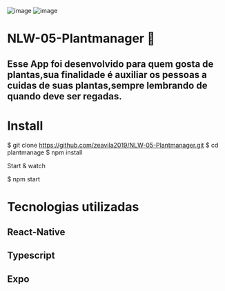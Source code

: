 ![image](https://user-images.githubusercontent.com/54275870/116141971-bcaeec00-a6af-11eb-80cc-fc0dd30bde7b.png)
![image](https://user-images.githubusercontent.com/54275870/116142180-f8e24c80-a6af-11eb-85cb-eedff91c5dfd.png)

# NLW-05-Plantmanager 🌱
## Esse App foi desenvolvido para quem gosta de plantas,sua finalidade é auxiliar os pessoas a cuidas de suas plantas,sempre lembrando de quando deve ser regadas.





# Install

$ git clone https://github.com/zeavila2019/NLW-05-Plantmanager.git
$ cd plantmanage
$ npm install

Start & watch

$ npm start

# Tecnologias utilizadas

## React-Native

## Typescript

## Expo

